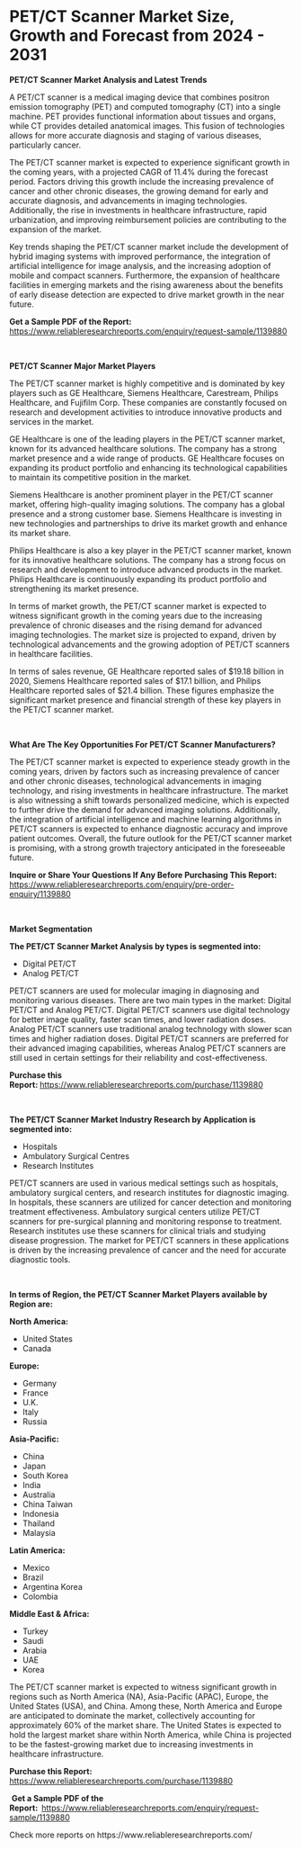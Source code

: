 <p><h1>PET/CT Scanner Market Size, Growth and Forecast from 2024 - 2031</h1></p><p><strong>PET/CT Scanner Market Analysis and Latest Trends</strong></p>
<p><p>A PET/CT scanner is a medical imaging device that combines positron emission tomography (PET) and computed tomography (CT) into a single machine. PET provides functional information about tissues and organs, while CT provides detailed anatomical images. This fusion of technologies allows for more accurate diagnosis and staging of various diseases, particularly cancer.</p><p>The PET/CT scanner market is expected to experience significant growth in the coming years, with a projected CAGR of 11.4% during the forecast period. Factors driving this growth include the increasing prevalence of cancer and other chronic diseases, the growing demand for early and accurate diagnosis, and advancements in imaging technologies. Additionally, the rise in investments in healthcare infrastructure, rapid urbanization, and improving reimbursement policies are contributing to the expansion of the market.</p><p>Key trends shaping the PET/CT scanner market include the development of hybrid imaging systems with improved performance, the integration of artificial intelligence for image analysis, and the increasing adoption of mobile and compact scanners. Furthermore, the expansion of healthcare facilities in emerging markets and the rising awareness about the benefits of early disease detection are expected to drive market growth in the near future.</p></p>
<p><strong>Get a Sample PDF of the Report:&nbsp;</strong> <a href="https://www.reliableresearchreports.com/enquiry/request-sample/1139880">https://www.reliableresearchreports.com/enquiry/request-sample/1139880</a></p>
<p>&nbsp;</p>
<p><strong>PET/CT Scanner Major Market Players</strong></p>
<p><p>The PET/CT scanner market is highly competitive and is dominated by key players such as GE Healthcare, Siemens Healthcare, Carestream, Philips Healthcare, and Fujifilm Corp. These companies are constantly focused on research and development activities to introduce innovative products and services in the market.</p><p>GE Healthcare is one of the leading players in the PET/CT scanner market, known for its advanced healthcare solutions. The company has a strong market presence and a wide range of products. GE Healthcare focuses on expanding its product portfolio and enhancing its technological capabilities to maintain its competitive position in the market.</p><p>Siemens Healthcare is another prominent player in the PET/CT scanner market, offering high-quality imaging solutions. The company has a global presence and a strong customer base. Siemens Healthcare is investing in new technologies and partnerships to drive its market growth and enhance its market share.</p><p>Philips Healthcare is also a key player in the PET/CT scanner market, known for its innovative healthcare solutions. The company has a strong focus on research and development to introduce advanced products in the market. Philips Healthcare is continuously expanding its product portfolio and strengthening its market presence.</p><p>In terms of market growth, the PET/CT scanner market is expected to witness significant growth in the coming years due to the increasing prevalence of chronic diseases and the rising demand for advanced imaging technologies. The market size is projected to expand, driven by technological advancements and the growing adoption of PET/CT scanners in healthcare facilities.</p><p>In terms of sales revenue, GE Healthcare reported sales of $19.18 billion in 2020, Siemens Healthcare reported sales of $17.1 billion, and Philips Healthcare reported sales of $21.4 billion. These figures emphasize the significant market presence and financial strength of these key players in the PET/CT scanner market.</p></p>
<p>&nbsp;</p>
<p><strong>What Are The Key Opportunities For PET/CT Scanner Manufacturers?</strong></p>
<p><p>The PET/CT scanner market is expected to experience steady growth in the coming years, driven by factors such as increasing prevalence of cancer and other chronic diseases, technological advancements in imaging technology, and rising investments in healthcare infrastructure. The market is also witnessing a shift towards personalized medicine, which is expected to further drive the demand for advanced imaging solutions. Additionally, the integration of artificial intelligence and machine learning algorithms in PET/CT scanners is expected to enhance diagnostic accuracy and improve patient outcomes. Overall, the future outlook for the PET/CT scanner market is promising, with a strong growth trajectory anticipated in the foreseeable future.</p></p>
<p><strong>Inquire or Share Your Questions If Any Before Purchasing This Report:</strong> <a href="https://www.reliableresearchreports.com/enquiry/pre-order-enquiry/1139880">https://www.reliableresearchreports.com/enquiry/pre-order-enquiry/1139880</a></p>
<p>&nbsp;</p>
<p><strong>Market Segmentation</strong></p>
<p><strong>The PET/CT Scanner Market Analysis by types is segmented into:</strong></p>
<p><ul><li>Digital PET/CT</li><li>Analog PET/CT</li></ul></p>
<p><p>PET/CT scanners are used for molecular imaging in diagnosing and monitoring various diseases. There are two main types in the market: Digital PET/CT and Analog PET/CT. Digital PET/CT scanners use digital technology for better image quality, faster scan times, and lower radiation doses. Analog PET/CT scanners use traditional analog technology with slower scan times and higher radiation doses. Digital PET/CT scanners are preferred for their advanced imaging capabilities, whereas Analog PET/CT scanners are still used in certain settings for their reliability and cost-effectiveness.</p></p>
<p><strong>Purchase this Report:&nbsp;</strong><a href="https://www.reliableresearchreports.com/purchase/1139880">https://www.reliableresearchreports.com/purchase/1139880</a></p>
<p>&nbsp;</p>
<p><strong>The PET/CT Scanner Market Industry Research by Application is segmented into:</strong></p>
<p><ul><li>Hospitals</li><li>Ambulatory Surgical Centres</li><li>Research Institutes</li></ul></p>
<p><p>PET/CT scanners are used in various medical settings such as hospitals, ambulatory surgical centers, and research institutes for diagnostic imaging. In hospitals, these scanners are utilized for cancer detection and monitoring treatment effectiveness. Ambulatory surgical centers utilize PET/CT scanners for pre-surgical planning and monitoring response to treatment. Research institutes use these scanners for clinical trials and studying disease progression. The market for PET/CT scanners in these applications is driven by the increasing prevalence of cancer and the need for accurate diagnostic tools.</p></p>
<p>&nbsp;</p>
<p><strong>In terms of Region, the PET/CT Scanner Market Players available by Region are:</strong></p>
<p>
    <p> <strong> North America: </strong>
        <ul>
            <li>United States</li>
            <li>Canada</li>
        </ul>
        </p> 
    <p> <strong> Europe: </strong>
        <ul>
            <li>Germany</li>
            <li>France</li>
            <li>U.K.</li>
            <li>Italy</li>
            <li>Russia</li>
        </ul>
        </p> 
    <p> <strong> Asia-Pacific: </strong>
        <ul>
            <li>China</li>
            <li>Japan</li>
            <li>South Korea</li>
            <li>India</li>
            <li>Australia</li>
            <li>China Taiwan</li>
            <li>Indonesia</li>
            <li>Thailand</li>
            <li>Malaysia</li>
        </ul>
        </p> 
    <p> <strong> Latin America: </strong>
        <ul>
            <li>Mexico</li>
            <li>Brazil</li>
            <li>Argentina Korea</li>
            <li>Colombia</li>
        </ul>
        </p> 
    <p> <strong> Middle East & Africa: </strong>
        <ul>
            <li>Turkey</li>
            <li>Saudi</li>
            <li>Arabia</li>
            <li>UAE</li>
            <li>Korea</li>
        </ul>
    </p>
    </p>
<p><p>The PET/CT scanner market is expected to witness significant growth in regions such as North America (NA), Asia-Pacific (APAC), Europe, the United States (USA), and China. Among these, North America and Europe are anticipated to dominate the market, collectively accounting for approximately 60% of the market share. The United States is expected to hold the largest market share within North America, while China is projected to be the fastest-growing market due to increasing investments in healthcare infrastructure.</p></p>
<p><strong>Purchase this Report: </strong><a href="https://www.reliableresearchreports.com/purchase/1139880">https://www.reliableresearchreports.com/purchase/1139880</a></p>
<p>&nbsp;<strong>Get a Sample PDF of the Report:&nbsp;&nbsp;</strong><a href="https://www.reliableresearchreports.com/enquiry/request-sample/1139880">https://www.reliableresearchreports.com/enquiry/request-sample/1139880</a></p>
<p><strong></strong></p>
<p>Check more reports on https://www.reliableresearchreports.com/</p>